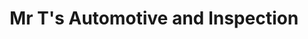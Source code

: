 ---
title: "Mr T's Automotive and Inspection"
url: /georgetown/mr-ts-automotive-and-inspection/
shop: car repair
---